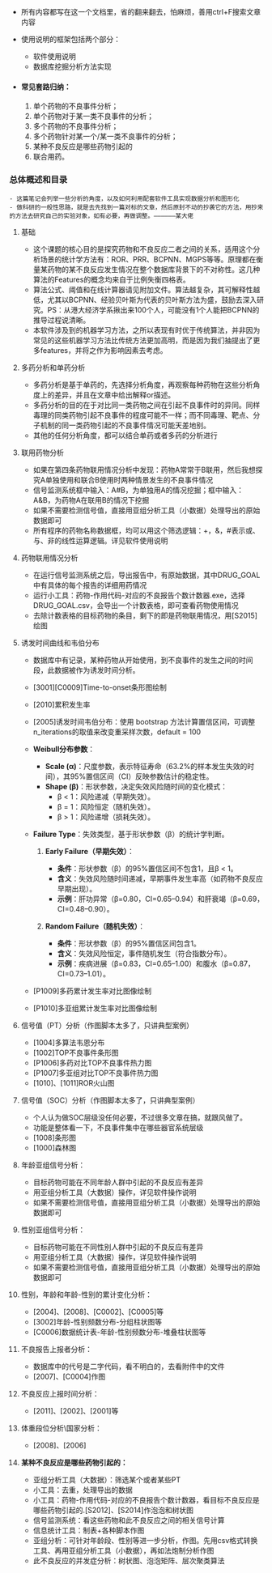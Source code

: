 - 所有内容都写在这一个文档里，省的翻来翻去，怕麻烦，善用ctrl+F搜索文章内容

- 使用说明的框架包括两个部分：
    - 软件使用说明
    - 数据库挖掘分析方法实现

- #### 常见套路归纳：
    
    1. 单个药物的不良事件分析；
    2. 单个药物对于某一类不良事件的分析；
    3. 多个药物的不良事件分析；
    4. 多个药物针对某一个/某一类不良事件的分析；
    5. 某种不良反应是哪些药物引起的
    6. 联合用药。
    
### 总体概述和目录
    - 这篇笔记会列举一些分析的角度，以及如何利用配套软件工具实现数据分析和图形化
    - 做科研的一般性思路，就是去先找到一篇对标的文章，然后原封不动的抄袭它的方法，用抄来的方法去研究自己的实验对象，如有必要，再做调整。——————某大佬
    
    
1. 基础
    - 这个课题的核心目的是探究药物和不良反应二者之间的关系，适用这个分析场景的统计学方法有：ROR、PRR、BCPNN、MGPS等等。原理都在衡量某药物的某不良反应发生情况在整个数据库背景下的不对称性。这几种算法的Features的概念均来自于比例失衡四格表。
    - 算法公式、阈值和在线计算器请见附加文件。算法越复杂，其可解释性越低，尤其以BCPNN、经验贝叶斯为代表的贝叶斯方法为盛，鼓励去深入研究。PS：从港大经济学系揪出来100个人，可能没有1个人能把BCPNN的推导过程说清晰。
    - 本软件涉及到的机器学习方法，之所以表现有时优于传统算法，并非因为常见的这些机器学习方法比传统方法更加高明，而是因为我们抽提出了更多features，并将之作为影响因素去考虑。

2. 多药分析和单药分析
    - 多药分析是基于单药的，先选择分析角度，再观察每种药物在这些分析角度上的差异，并且在文章中给出解释or描述。
    - 多药分析的目的在于对比同一类药物之间在引起不良事件时的异同。同样毒理的同类药物引起不良事件的程度可能不一样；而不同毒理、靶点、分子机制的同一类药物引起的不良事件情况可能天差地别。
    - 其他的任何分析角度，都可以结合单药或者多药的分析进行

3. 联用药物分析
    - 如果在第四条药物联用情况分析中发现：药物A常常于B联用，然后我想探究A单独使用和联合B使用时两种情景发生的不良事件情况
    - 信号监测系统框中输入：A#B，为单独用A的情况挖掘；框中输入：A&B，为药物A在联用B的情况下挖掘
    - 如果不需要检测信号值，直接用亚组分析工具（小数据）处理导出的原始数据即可
    - 所有程序的药物名称数据框，均可以用这个筛选逻辑：+，&，#表示或、与、非的线性运算逻辑。详见软件使用说明
    
4. 药物联用情况分析
    - 在运行信号监测系统之后，导出报告中，有原始数据，其中DRUG_GOAL中有具体的每个报告的详细用药情况
    - 运行小工具：药物-作用代码-对应的不良报告个数计数器.exe，选择DRUG_GOAL.csv，会导出一个计数表格，即可查看药物使用情况
    - 去除计数表格的目标药物的条目，剩下的即是药物联用情况，用[S2015]绘图
    
5. 诱发时间曲线和韦伯分布
    - 数据库中有记录，某种药物从开始使用，到不良事件的发生之间的时间段，此数据被作为诱发时间分析。

    - [3001][C0009]Time-to-onset条形图绘制
    - [2010]累积发生率
    - [2005]诱发时间韦伯分布：使用 bootstrap 方法计算置信区间，可调整n_iterations的取值来改变重采样次数，default = 100
    - **Weibull分布参数**：
       - **Scale (α)**：尺度参数，表示特征寿命（63.2%的样本发生失效的时间），其95%置信区间（CI）反映参数估计的稳定性。
       - **Shape (β)**：形状参数，决定失效风险随时间的变化模式：
         - β < 1：风险递减（早期失效）。
         - β = 1：风险恒定（随机失效）。
         - β > 1：风险递增（损耗失效）。
    - **Failure Type**：失效类型，基于形状参数（β）的统计学判断。
        1. **Early Failure（早期失效）**：  
           - **条件**：形状参数（β）的95%置信区间不包含1，且β < 1。  
           - **含义**：失效风险随时间递减，早期事件发生率高（如药物不良反应早期出现）。  
           - **示例**：肝功异常（β=0.80，CI=0.65–0.94）和肝衰竭（β=0.69，CI=0.48–0.90）。

        2. **Random Failure（随机失效）**：  
           - **条件**：形状参数（β）的95%置信区间包含1。  
           - **含义**：失效风险恒定，事件随机发生（符合指数分布）。  
           - **示例**：疾病进展（β=0.83，CI=0.65–1.00）和腹水（β=0.87，CI=0.73–1.01）。    
    - [P1009]多药累计发生率对比图像绘制
    - [P1010]多亚组累计发生率对比图像绘制
    
6. 信号值（PT）分析（作图脚本太多了，只讲典型案例）
    - [1004]多算法韦恩分布
    - [1002]TOP不良事件条形图
    - [P1006]多药对比TOP不良事件热力图
    - [P1007]多亚组对比TOP不良事件热力图
    - [1010]、[1011]ROR火山图

7. 信号值（SOC）分析（作图脚本太多了，只讲典型案例）
    - 个人认为做SOC层级没任何必要，不过很多文章在搞，就跟风做了。
    - 功能是整体看一下，不良事件集中在哪些器官系统层级
    - [1008]条形图
    - [1000]森林图
    
8. 年龄亚组信号分析：
    - 目标药物可能在不同年龄人群中引起的不良反应有差异
    - 用亚组分析工具（大数据）操作，详见软件操作说明
    - 如果不需要检测信号值，直接用亚组分析工具（小数据）处理导出的原始数据即可

9. 性别亚组信号分析：
    - 目标药物可能在不同性别人群中引起的不良反应有差异
    - 用亚组分析工具（大数据）操作，详见软件操作说明
    - 如果不需要检测信号值，直接用亚组分析工具（小数据）处理导出的原始数据即可
    
10. 性别，年龄和年龄-性别的累计变化分析：
    - [2004]、[2008]、[C0002]、[C0005]等
    - [3002]年龄-性别频数分布-分组柱状图等
    - [C0006]数据统计表-年龄-性别频数分布-堆叠柱状图等
    
11. 不良报告上报者分析：
    - 数据库中的代号是二字代码，看不明白的，去看附件中的文件
    - [2007]、[C0004]作图
    
12. 不良反应上报时间分析：
    - [2011]、[2002]、[2001]等
    
13. 体重段位分析\国家分析：
    - [2008]、[2006]
    
14. **某种不良反应是哪些药物引起的：**
    - 亚组分析工具（大数据）：筛选某个或者某些PT
    - 小工具：去重，处理导出的数据
    - 小工具：药物-作用代码-对应的不良报告个数计数器，看目标不良反应是哪些药物引起的.[S2012]、[S2014]作泡泡和树状图
    - 信号监测系统：看这些药物和此不良反应之间的相关信号计算
    - 信息统计工具：制表+各种脚本作图
    - 亚组分析：可针对年龄段、性别等进一步分析，作图。先用csv格式转换工具、再用亚组分析工具（小数据），再如法炮制分析作图
    - 此不良反应的并发症分析：树状图、泡泡矩阵、层次聚类算法
    
    
    